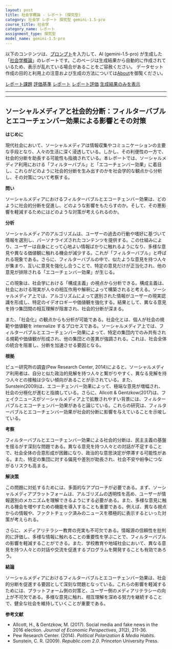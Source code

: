 ```yaml
---
layout: post
title: 社会学概論 - レポート (探究型)
category: 社会学 レポート 探究型 gemini-1.5-pro
course_title: 社会学
category_name: レポート
assignment_type: 探究型
model_name: gemini-1.5-pro
---
```


以下のコンテンツは、[プロンプト](https://github.com/takedatoshiyuki/synthetic_assignments/tree/main/generated/社会学/gemini-1.5-pro/prompt_レポート-探究型.md)を入力して、AI (gemini-1.5-pro) が生成した「[社会学概論](/contents/社会学/)」のレポートです。このページは生成結果から自動的に作成されているため、表示が乱れている場合があることをご容赦ください。
データセット作成の目的と利用上の注意および生成の方法については[About](/About)を御覧ください。

[レポート課題](../レポート課題-探究型)
[評価基準](../評価基準-探究型)
[レポート](../レポート-探究型)
[レポート評価](../レポート評価-探究型)
[生成結果のみを表示](https://github.com/takedatoshiyuki/synthetic_assignments/tree/main/generated/社会学/gemini-1.5-pro/レポート-探究型.md)
  

***
***
  
## ソーシャルメディアと社会的分断：フィルターバブルとエコーチェンバー効果による影響とその対策

**はじめに**

現代社会において、ソーシャルメディアは情報収集やコミュニケーションの主要な手段となり、人々の生活に深く浸透している。しかし、その利便性の一方で、社会的分断を助長する可能性も指摘されている。本レポートでは、ソーシャルメディア利用における「フィルターバブル」と「エコーチェンバー効果」に着目し、これらがどのように社会的分断を生み出すのかを社会学的な観点から分析し、その対策について考察する。

**問い**

ソーシャルメディアにおけるフィルターバブルとエコーチェンバー効果は、どのように社会的分断を促進し、どのような影響をもたらすのか。そして、その悪影響を軽減するためにはどのような対策が考えられるのか。

**分析**

ソーシャルメディアのアルゴリズムは、ユーザーの過去の行動や嗜好に基づいて情報を選別し、パーソナライズされたコンテンツを提供する。この仕組みにより、ユーザーは自身にとって心地よい情報ばかりに触れるようになり、多様な意見や異なる価値観に触れる機会が減少する。これが「フィルターバブル」と呼ばれる現象である。さらに、フィルターバブルの中で、似たような意見を持つ人々が集まり、互いに意見を強化し合うことで、特定の意見だけが正当化され、他の意見が排除される「エコーチェンバー効果」が生じる。

この現象は、社会学における「構成主義」の視点から分析できる。構成主義は、社会における現実が人々の相互作用や解釈によって構築されると考える。ソーシャルメディア上では、アルゴリズムによって選別された情報がユーザーの現実認識を形成し、特定のイデオロギーや価値観を強化する。結果として、異なる意見を持つ集団間の相互理解が阻害され、社会的分断が深まる。

また、「社会化」の観点からも分析が可能である。社会化とは、個人が社会の規範や価値観を internalize するプロセスである。ソーシャルメディア上では、フィルターバブルとエコーチェンバー効果によって、特定の集団内でのみ共有される規範や価値観が形成され、他の集団との差異が強調される。これは、社会全体の統合を阻害し、分断を加速させる要因となる。

**根拠**

ピュー研究所の調査(Pew Research Center, 2014)によると、ソーシャルメディア利用者は、自分と似た政治的見解を持つ人々と繋がりやすく、異なる見解を持つ人々との接触は少ない傾向があることが示されている。また、Sunstein(2009)は、エコーチェンバー効果によって、極端な意見が増幅され、社会の分極化が進むと指摘している。さらに、Allcott & Gentzkow(2017)は、フェイクニュースがソーシャルメディア上で拡散されやすい背景には、フィルターバブルとエコーチェンバー効果があると論じている。これらの研究は、フィルターバブルとエコーチェンバー効果が社会的分断に影響を与えていることを示唆している。

**考察**

フィルターバブルとエコーチェンバー効果による社会的分断は、民主主義の基盤を揺るがす深刻な問題である。異なる意見を持つ人々との対話が不足することで、社会全体の合意形成が困難になり、政治的な意思決定が停滞する可能性がある。また、特定の集団に対する偏見や差別が助長され、社会不安や紛争につながるリスクも高まる。

**解決策**

この問題に対処するためには、多面的なアプローチが必要である。まず、ソーシャルメディアプラットフォームは、アルゴリズムの透明性を高め、ユーザーが情報選別のメカニズムを理解できるようにする必要がある。また、多様な意見に触れる機会を増やすための機能を導入することも重要である。例えば、異なる視点からの情報や、ファクトチェック済みのニュースを積極的に表示するといった対策が考えられる。

さらに、メディアリテラシー教育の充実も不可欠である。情報源の信頼性を批判的に評価し、多様な情報に触れることの重要性を学ぶことで、フィルターバブルの影響を軽減することができる。また、学校教育や地域社会において、異なる意見を持つ人々との対話や交流を促進するプログラムを開発することも有効であろう。

**結論**

ソーシャルメディアにおけるフィルターバブルとエコーチェンバー効果は、社会的分断を促進する要因として深刻な問題となっている。これらの影響を軽減するためには、プラットフォーム側の対策と、ユーザー側のメディアリテラシーの向上が不可欠である。多様な意見に触れ、相互理解を深める努力を継続することで、健全な社会を維持していくことが重要である。


**参考文献**

* Allcott, H., & Gentzkow, M. (2017). Social media and fake news in the 2016 election. *Journal of Economic Perspectives*, *31*(2), 211-36.
* Pew Research Center. (2014). *Political Polarization & Media Habits*.
* Sunstein, C. R. (2009). *Republic.com 2.0*. Princeton University Press.
